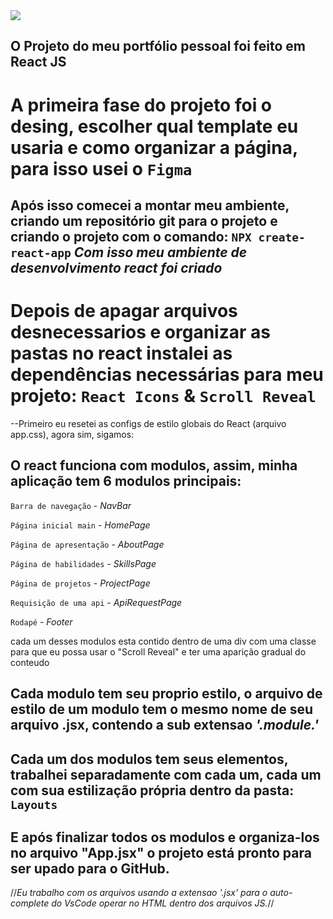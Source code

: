 <img src="../portfolio/src/modules/images/my-portfolio.png">

<!-- Pensando o projeto -->
## O Projeto do meu portfólio pessoal foi feito em React JS 

# A primeira fase do projeto foi o desing, escolher qual template eu usaria e como organizar a página, para isso usei o `Figma`


<!-- Estruturando o ambiente -->
## Após isso comecei a montar meu ambiente, criando um repositório git para o projeto e criando o projeto com o comando: `NPX create-react-app` *Com isso meu ambiente de desenvolvimento react foi criado*


# Depois de apagar arquivos desnecessarios e organizar as pastas no react instalei as dependências necessárias para meu projeto: `React Icons` & `Scroll Reveal`


<!-- Começando a codar de fato -->
--Primeiro eu resetei as configs de estilo globais do React (arquivo app.css), agora sim, sigamos:

## O react funciona com modulos, assim, minha aplicação tem 6 modulos principais:
`Barra de navegação` - *NavBar*

`Página inicial main` - *HomePage*

`Página de apresentação` - *AboutPage*

`Página de habilidades` - *SkillsPage*

`Página de projetos` - *ProjectPage*

`Requisição de uma api` - *ApiRequestPage*

`Rodapé` - *Footer*

cada um desses modulos esta contido dentro de uma div com uma classe para que eu possa usar o "Scroll Reveal" e ter uma aparição gradual do conteudo

## Cada modulo tem seu proprio estilo, o arquivo de estilo de um modulo tem o mesmo nome de seu arquivo .jsx, contendo a sub extensao *'.module.'*

## Cada um dos modulos tem seus elementos, trabalhei separadamente com cada um, cada um com sua estilização própria dentro da pasta: `Layouts`


## E após finalizar todos os modulos e organiza-los no arquivo "App.jsx" o projeto está pronto para ser upado para o GitHub. 


//*Eu trabalho com os arquivos usando a extensao '.jsx' para o auto-complete do VsCode operar no HTML dentro dos arquivos JS.*//